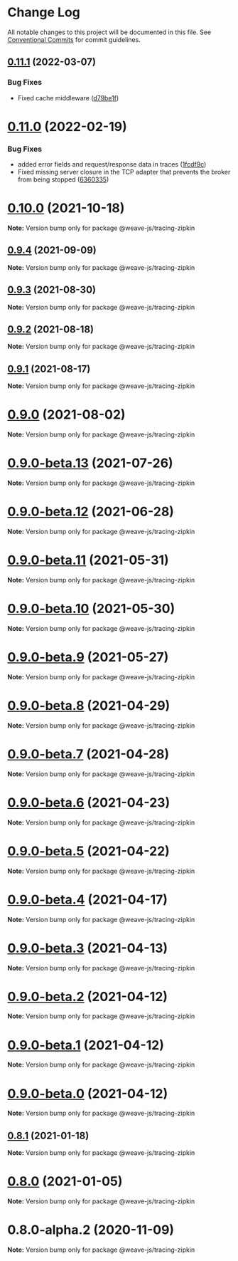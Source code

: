 # Change Log

All notable changes to this project will be documented in this file.
See [Conventional Commits](https://conventionalcommits.org) for commit guidelines.

## [0.11.1](https://github.com/weave-microservices/weave/compare/@weave-js/tracing-zipkin@0.11.0...@weave-js/tracing-zipkin@0.11.1) (2022-03-07)


### Bug Fixes

* Fixed cache middleware ([d79be1f](https://github.com/weave-microservices/weave/commit/d79be1faf7c2dfe73d1a7bf299a51546c492f9c3))





# [0.11.0](https://github.com/weave-microservices/weave/compare/@weave-js/tracing-zipkin@0.10.0...@weave-js/tracing-zipkin@0.11.0) (2022-02-19)


### Bug Fixes

* added error fields and request/response data in traces ([1fcdf9c](https://github.com/weave-microservices/weave/commit/1fcdf9c2fcf16d59817db8b04af1a0da8c66ce4b))
* Fixed missing server closure in the TCP adapter that prevents the broker from being stopped ([6360335](https://github.com/weave-microservices/weave/commit/63603357554b330890b872aba13241a39be6418d))





# [0.10.0](https://github.com/weave-microservices/weave/compare/@weave-js/tracing-zipkin@0.9.4...@weave-js/tracing-zipkin@0.10.0) (2021-10-18)

**Note:** Version bump only for package @weave-js/tracing-zipkin





## [0.9.4](https://github.com/weave-microservices/weave/compare/@weave-js/tracing-zipkin@0.9.3...@weave-js/tracing-zipkin@0.9.4) (2021-09-09)

**Note:** Version bump only for package @weave-js/tracing-zipkin





## [0.9.3](https://github.com/weave-microservices/weave/compare/@weave-js/tracing-zipkin@0.9.2...@weave-js/tracing-zipkin@0.9.3) (2021-08-30)

**Note:** Version bump only for package @weave-js/tracing-zipkin





## [0.9.2](https://github.com/weave-microservices/weave/compare/@weave-js/tracing-zipkin@0.9.1...@weave-js/tracing-zipkin@0.9.2) (2021-08-18)

**Note:** Version bump only for package @weave-js/tracing-zipkin





## [0.9.1](https://github.com/weave-microservices/weave/compare/@weave-js/tracing-zipkin@0.9.0...@weave-js/tracing-zipkin@0.9.1) (2021-08-17)

**Note:** Version bump only for package @weave-js/tracing-zipkin





# [0.9.0](https://github.com/weave-microservices/weave/compare/@weave-js/tracing-zipkin@0.9.0-beta.13...@weave-js/tracing-zipkin@0.9.0) (2021-08-02)

**Note:** Version bump only for package @weave-js/tracing-zipkin





# [0.9.0-beta.13](https://github.com/weave-microservices/weave/compare/@weave-js/tracing-zipkin@0.9.0-beta.12...@weave-js/tracing-zipkin@0.9.0-beta.13) (2021-07-26)

**Note:** Version bump only for package @weave-js/tracing-zipkin





# [0.9.0-beta.12](https://github.com/weave-microservices/weave/compare/@weave-js/tracing-zipkin@0.9.0-beta.11...@weave-js/tracing-zipkin@0.9.0-beta.12) (2021-06-28)

**Note:** Version bump only for package @weave-js/tracing-zipkin





# [0.9.0-beta.11](https://github.com/weave-microservices/weave/compare/@weave-js/tracing-zipkin@0.9.0-beta.10...@weave-js/tracing-zipkin@0.9.0-beta.11) (2021-05-31)

**Note:** Version bump only for package @weave-js/tracing-zipkin





# [0.9.0-beta.10](https://github.com/weave-microservices/weave/compare/@weave-js/tracing-zipkin@0.9.0-beta.9...@weave-js/tracing-zipkin@0.9.0-beta.10) (2021-05-30)

**Note:** Version bump only for package @weave-js/tracing-zipkin





# [0.9.0-beta.9](https://github.com/weave-microservices/weave/compare/@weave-js/tracing-zipkin@0.9.0-beta.8...@weave-js/tracing-zipkin@0.9.0-beta.9) (2021-05-27)

**Note:** Version bump only for package @weave-js/tracing-zipkin





# [0.9.0-beta.8](https://github.com/weave-microservices/weave/compare/@weave-js/tracing-zipkin@0.9.0-beta.7...@weave-js/tracing-zipkin@0.9.0-beta.8) (2021-04-29)

**Note:** Version bump only for package @weave-js/tracing-zipkin





# [0.9.0-beta.7](https://github.com/weave-microservices/weave/compare/@weave-js/tracing-zipkin@0.9.0-beta.6...@weave-js/tracing-zipkin@0.9.0-beta.7) (2021-04-28)

**Note:** Version bump only for package @weave-js/tracing-zipkin





# [0.9.0-beta.6](https://github.com/weave-microservices/weave/compare/@weave-js/tracing-zipkin@0.9.0-beta.5...@weave-js/tracing-zipkin@0.9.0-beta.6) (2021-04-23)

**Note:** Version bump only for package @weave-js/tracing-zipkin





# [0.9.0-beta.5](https://github.com/weave-microservices/weave/compare/@weave-js/tracing-zipkin@0.9.0-beta.4...@weave-js/tracing-zipkin@0.9.0-beta.5) (2021-04-22)

**Note:** Version bump only for package @weave-js/tracing-zipkin





# [0.9.0-beta.4](https://github.com/weave-microservices/weave/compare/@weave-js/tracing-zipkin@0.9.0-beta.3...@weave-js/tracing-zipkin@0.9.0-beta.4) (2021-04-17)

**Note:** Version bump only for package @weave-js/tracing-zipkin





# [0.9.0-beta.3](https://github.com/weave-microservices/weave/compare/@weave-js/tracing-zipkin@0.9.0-beta.2...@weave-js/tracing-zipkin@0.9.0-beta.3) (2021-04-13)

**Note:** Version bump only for package @weave-js/tracing-zipkin





# [0.9.0-beta.2](https://github.com/weave-microservices/weave/compare/@weave-js/tracing-zipkin@0.9.0-beta.1...@weave-js/tracing-zipkin@0.9.0-beta.2) (2021-04-12)

**Note:** Version bump only for package @weave-js/tracing-zipkin





# [0.9.0-beta.1](https://github.com/weave-microservices/weave/compare/@weave-js/tracing-zipkin@0.9.0-beta.0...@weave-js/tracing-zipkin@0.9.0-beta.1) (2021-04-12)

**Note:** Version bump only for package @weave-js/tracing-zipkin





# [0.9.0-beta.0](https://github.com/weave-microservices/weave/compare/@weave-js/tracing-zipkin@0.8.1...@weave-js/tracing-zipkin@0.9.0-beta.0) (2021-04-12)

**Note:** Version bump only for package @weave-js/tracing-zipkin





## [0.8.1](https://github.com/weave-microservices/weave/compare/@weave-js/tracing-zipkin@0.8.0...@weave-js/tracing-zipkin@0.8.1) (2021-01-18)

**Note:** Version bump only for package @weave-js/tracing-zipkin





# [0.8.0](https://github.com/weave-microservices/weave/compare/@weave-js/tracing-zipkin@0.8.0-alpha.2...@weave-js/tracing-zipkin@0.8.0) (2021-01-05)

**Note:** Version bump only for package @weave-js/tracing-zipkin





# 0.8.0-alpha.2 (2020-11-09)

**Note:** Version bump only for package @weave-js/tracing-zipkin
